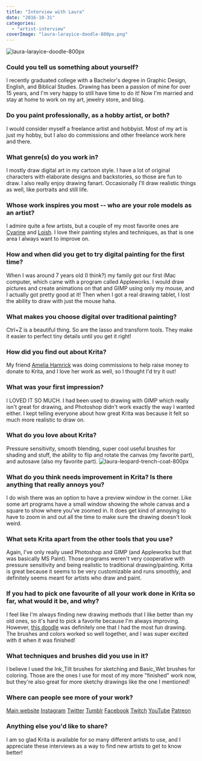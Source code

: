```yaml
---
title: "Interview with Laura"
date: "2016-10-31"
categories: 
  - "artist-interview"
coverImage: "laura-larayice-doodle-800px.png"
---
```


![laura-larayice-doodle-800px](/images/posts/2016/laura-larayice-doodle-800px.png)

### Could you tell us something about yourself?

I recently graduated college with a Bachelor's degree in Graphic Design, English, and Biblical Studies. Drawing has been a passion of mine for over 15 years, and I'm very happy to still have time to do it! Now I'm married and stay at home to work on my art, jewelry store, and blog.

### Do you paint professionally, as a hobby artist, or both?

I would consider myself a freelance artist and hobbyist. Most of my art is just my hobby, but I also do commissions and other freelance work here and there.

### What genre(s) do you work in?

I mostly draw digital art in my cartoon style. I have a lot of original characters with elaborate designs and backstories, so those are fun to draw. I also really enjoy drawing fanart. Occasionally I'll draw realistic things as well, like portraits and still life.

### Whose work inspires you most -- who are your role models as an artist?

I admire quite a few artists, but a couple of my most favorite ones are [Cyarine](http://instagram.com/cyarine) and [Loish](http://loish.net). I love their painting styles and techniques, as that is one area I always want to improve on.

### How and when did you get to try digital painting for the first time?

When I was around 7 years old (I think?) my family got our first iMac computer, which came with a program called Appleworks. I would draw pictures and create animations on that and GIMP using only my mouse, and I actually got pretty good at it! Then when I got a real drawing tablet, I lost the ability to draw with just the mouse haha.

### What makes you choose digital over traditional painting?

Ctrl+Z is a beautiful thing. So are the lasso and transform tools. They make it easier to perfect tiny details until you get it right!

### How did you find out about Krita?

My friend [Amelia Hamrick](http://ameliadrawsthings.tumblr.com/) was doing commissions to help raise money to donate to Krita, and I love her work as well, so I thought I'd try it out!

### What was your first impression?

I LOVED IT SO MUCH. I had been used to drawing with GIMP which really isn't great for drawing, and Photoshop didn't work exactly the way I wanted either. I kept telling everyone about how great Krita was because it felt so much more realistic to draw on.

### What do you love about Krita?

Pressure sensitivity, smooth blending, super cool useful brushes for shading and stuff, the ability to flip and rotate the canvas (my favorite part), and autosave (also my favorite part). ![laura-leopard-trench-coat-800px](/images/posts/2016/laura-leopard-trench-coat-800px.png)

### What do you think needs improvement in Krita? Is there anything that really annoys you?

I do wish there was an option to have a preview window in the corner. Like some art programs have a small window showing the whole canvas and a square to show where you've zoomed in. It does get kind of annoying to have to zoom in and out all the time to make sure the drawing doesn't look weird.

### What sets Krita apart from the other tools that you use?

Again, I've only really used Photoshop and GIMP (and Appleworks but that was basically MS Paint). Those programs weren't very cooperative with pressure sensitivity and being realistic to traditional drawing/painting. Krita is great because it seems to be very customizable and runs smoothly, and definitely seems meant for artists who draw and paint.

### If you had to pick one favourite of all your work done in Krita so far, what would it be, and why?

I feel like I'm always finding new drawing methods that I like better than my old ones, so it's hard to pick a favorite because I'm always improving. However, [this doodle](http://<http://sketchesbylaura.tumblr.com/post/144509538912/i-love-how-this-turned-out-this-sketchy>) was definitely one that I had the most fun drawing. The brushes and colors worked so well together, and I was super excited with it when it was finished!

### What techniques and brushes did you use in it?

I believe I used the Ink_Tilt brushes for sketching and Basic_Wet brushes for coloring. Those are the ones I use for most of my more "finished" work now, but they're also great for more sketchy drawings like the one I mentioned!

### Where can people see more of your work?

[Main website](http://sketchesbylaura.com) [Instagram](http://instagram.com/sketchesbylaura) [Twitter](http://twitter.com/sketchesbylaura) [Tumblr](http://sketchesbylaura.tumblr.com) [Facebook](http://facebook.com/sketchesbylaura) [Twitch](http://twitch.tv/sketchesbylaura) [YouTube](http://www.youtube.com/channel/UCTlkAk2N0ZZOc_3dJljhn4g) [Patreon](http://patreon.com/sketchesbylaura)

### Anything else you'd like to share?

I am so glad Krita is available for so many different artists to use, and I appreciate these interviews as a way to find new artists to get to know better!
